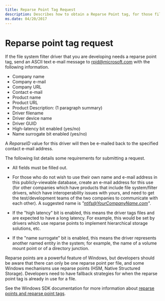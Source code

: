```yaml
---
title: Reparse Point Tag Request
description: Describes how to obtain a Reparse Point tag, for those file system filter drivers that need one.
ms.date: 04/20/2017
---
```


# Reparse point tag request

If the file system filter driver that you are developing needs a reparse point tag, send an ASCII text e-mail message to <rpid@microsoft.com> with the following information.

- Company name
- Company e-mail
- Company URL
- Contact e-mail
- Product name
- Product URL
- Product Description: (1 paragraph summary)
- Driver filename
- Driver device name
- Driver GUID
- High-latency bit enabled (yes/no)
- Name surrogate bit enabled (yes/no)

A *ReparseID* value for this driver will then be e-mailed back to the specified contact e-mail address.

The following list details some requirements for submitting a request.

- All fields must be filled out.

- For those who do not wish to use their own name and e-mail address in this publicly-viewable database, create an e-mail address for this use (for other companies which have products that include file system/filter drivers, which have interoperability issues with yours, and need to get the test/development teams of the two companies to communicate with each other). A suggested name is *"ntifs@YourCompanyName.com"*.

- If the "high latency" bit is enabled, this means the driver tags files and are expected to have a long latency. For example, this would be set by drivers which use reparse points to implement hierarchical storage solutions, etc.

- If the "name surrogate" bit is enabled, this means the driver represents another named entity in the system; for example, the name of a volume mount point or of a directory junction.

Reparse points are a powerful feature of Windows, but developers should be aware that there can only be one reparse point per file, and some Windows mechanisms use reparse points (HSM, Native Structured Storage). Developers need to have fallback strategies for when the reparse point tag is already in use for a file.

See the Windows SDK documentation for more information about [reparse points and reparse point tags](/windows/win32/fileio/reparse-points).
